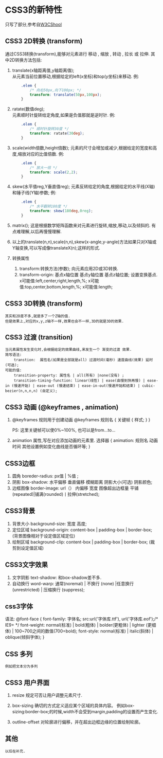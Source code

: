# CSS3的新特性
只写了部分,参考自[W3CShool](http://www.w3school.com.cn/css3/)

## CSS3 2D转换 (transform)
通过CSS3转换(transform),能够对元素进行 移动 , 缩放 , 转动 , 拉长 或 拉伸.
其中2D转换方法包括:
1.  translate(x轴距离值,y轴距离值);  
    从元素当前位置移动,根据给定的left(x坐标)和top(y坐标)来移动.
    例:
    ```css
        .elem {
            /* 向右50px,向下100px; */
            transform: translate(50px,100px);
        }
    ```

2. ratate(数值deg);  
    元素顺时针旋转给定角度,如果是负值那就是逆时针.
    例:
    ```css
        .elem {
            /* 顺时针旋转30度 */
            transform: ratate(30deg);
        }
    ```

3. scale(width倍数,height倍数);
    元素的尺寸会增加或减少,根据给定的宽度和高度,缩放对应的比值倍数.
     例:
    ```css
        .elem {
            /* 放大一倍 */
            transform: scale(2,2);
        }
    ```

4. skew(水平值reg,Y垂直值reg);
    元素反转给定的角度,根据给定的水平线(X轴)和锤子线(Y轴)参数;
    例:
    ```css
        .elem {
            /* 水平翻转180度 */
            transform: skew(180deg,0reg);
        }
    ```

5. matrix();
    这是根据数学矩阵函数来对元素进行旋转,缩放,移动,以及倾斜的.
    有点难理解,以后再慢慢理解.

6. 以上的translate(n,n),scale(n,n),skew(x-angle,y-angle)方法如果只对X轴或Y轴变换,可以写成像translateX(n);这样的形式.


7. 转换属性
    1. transform:转换方法(参数);
        向元素应用2D或3D转换.
    2. transform-origin: 基点x轴位置 基点y轴位置 基点z轴位置;
        设置变换基点. 
        x可能值:left,center,right,length,%;
        x可能值:top,center,bottom,length,%;
        x可能值:length;

## CSS3 3D转换 (transform)
    其实和2D差不多,就是多了一个Z轴的值.
    但是效果上,对应的x,y,z轴不一样,效果也会不一样,3D的就是3D的效果.

## CSS3 过渡 (transition)
    当元素属性发生变化时,会根据给定的效果曲线,来发生一个 渐变的过渡 效果. 
    简写语法:
        transtion:  属性名(如果是全部就是all) 过渡时间(毫秒) 速度曲线(效果) 延时(可选);
    可能的值:
        transition-property: 属性名 | all(所有) |none(没有) ;
        transition-timing-function: linear(线性) | ease(由慢到快再慢) | ease-in (慢速开始) | ease-out (慢速结束) | ease-in-out(慢速开始和结束) | cubic-bezier(n,n,n,n) (自定义);

## CSS3 动画 (@keyframes , animation)
1. @keyframes 规则用于创建动画
	@keyframes 规则名 {
		关键帧 {
			样式;
		}
	}

    PS: 这里关键帧可以使0%~100%, 也可以是from...to...

2. animation 属性,写在对应添加动画的元素里.
	选择器 {
		animation: 规则名 动画时间 其他设置例如变化曲线是否循环等;
	}

## CSS3边框
1. 圆角     boreder-radius: px值 | %值 ;
2. 阴影     box-shadow:  水平偏移 垂直偏移 模糊距离 阴影大小(可选) 阴影颜色;
3. 边框图像 border-image:  url（） 内偏移 宽度 图像超出边框量 平铺(repeated)|铺满(rounded)丨拉伸(stretched);

## CSS3背景
1. 背景大小 background-size: 宽度 高度;
2. 定位区域 background-origin: content-box | padding-box | border-box;      (背景图像相对于设定值区域定位)
3. 绘制区域 background-clip:  content-box | padding-box | border-box;      (裁剪到设定值区域)

## CSS3文字效果
1. 文字阴影 text-shadow:  和box-shadow差不多.
2. 自动换行 word-warp: 通常(noremal) | 不换行 (none) |任意换行(unrestricted) | 压缩换行 (suppress);

## css3字体
语法: 
    @font-face {
        font-family: 字体名;
        src:url('字体库.ttf'),
            url('字体库.eof');/* IE9+ */
        font-weight: normal(标准) | bold(粗体) | bolder(更粗体) | lighter (更细体) | 100~700之间的数值(700=bold);
        font-style: normal(标准) | italic(斜体) | oblique(倾斜字体);
    }

## CSS 多列 
    例如把文本分为多列

## CSS3 用户界面
1. resize
    规定可否让用户调整元素尺寸.

2. box-sizing
    确切的方式定义适应某个区域的具体内容。
    例如box-sizing:border-box;的时候,width不会受到margin,padding的设置而产生变化.
3. outline-offset
    对轮廓进行偏移，并在超出边框边缘的位置绘制轮廓。

## 其他
    以后在补充.



